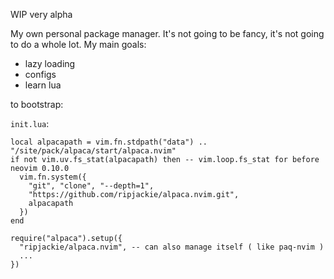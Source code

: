 WIP very alpha

My own personal package manager.
It's not going to be fancy, it's not going to do a whole lot.
My main goals:
- lazy loading
- configs
- learn lua

to bootstrap:

`init.lua`:

```
local alpacapath = vim.fn.stdpath("data") .. "/site/pack/alpaca/start/alpaca.nvim"
if not vim.uv.fs_stat(alpacapath) then -- vim.loop.fs_stat for before neovim 0.10.0
  vim.fn.system({
    "git", "clone", "--depth=1",
    "https://github.com/ripjackie/alpaca.nvim.git",
    alpacapath
  })
end

require("alpaca").setup({
  "ripjackie/alpaca.nvim", -- can also manage itself ( like paq-nvim )
  ...
})
```
